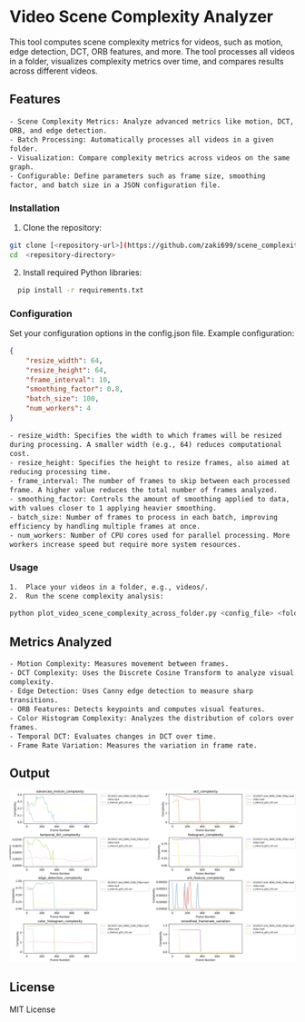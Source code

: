 # Video Scene Complexity Analyzer

This tool computes scene complexity metrics for videos, such as motion, edge detection, DCT, ORB features, and more. The tool processes all videos in a folder, visualizes complexity metrics over time, and compares results across different videos.

## Features

	- Scene Complexity Metrics: Analyze advanced metrics like motion, DCT, ORB, and edge detection.
	- Batch Processing: Automatically processes all videos in a given folder.
	- Visualization: Compare complexity metrics across videos on the same graph.
	- Configurable: Define parameters such as frame size, smoothing factor, and batch size in a JSON configuration file.


### Installation
1.	Clone the repository:
  ```bash
  git clone [<repository-url>](https://github.com/zaki699/scene_complexity)
  cd  <repository-directory>
  ```

2.	Install required Python libraries:
  ```bash
    pip install -r requirements.txt
  ```

### Configuration

Set your configuration options in the config.json file. Example configuration:

```json
{
    "resize_width": 64,
    "resize_height": 64,
    "frame_interval": 10,
    "smoothing_factor": 0.8,
    "batch_size": 100,
    "num_workers": 4
}
```

	- resize_width: Specifies the width to which frames will be resized during processing. A smaller width (e.g., 64) reduces computational cost.
	- resize_height: Specifies the height to resize frames, also aimed at reducing processing time.
	- frame_interval: The number of frames to skip between each processed frame. A higher value reduces the total number of frames analyzed.
	- smoothing_factor: Controls the amount of smoothing applied to data, with values closer to 1 applying heavier smoothing.
	- batch_size: Number of frames to process in each batch, improving efficiency by handling multiple frames at once.
	- num_workers: Number of CPU cores used for parallel processing. More workers increase speed but require more system resources.

### Usage

	1.	Place your videos in a folder, e.g., videos/.
	2.	Run the scene complexity analysis:

 ```bash
python plot_video_scene_complexity_across_folder.py <config_file> <folder_path>
```

## Metrics Analyzed

	- Motion Complexity: Measures movement between frames.
	- DCT Complexity: Uses the Discrete Cosine Transform to analyze visual complexity.
	- Edge Detection: Uses Canny edge detection to measure sharp transitions.
	- ORB Features: Detects keypoints and computes visual features.
	- Color Histogram Complexity: Analyzes the distribution of colors over frames.
	- Temporal DCT: Evaluates changes in DCT over time.
	- Frame Rate Variation: Measures the variation in frame rate.

## Output
![Scene Complexity Plot](./demo.png)

## License

MIT License

